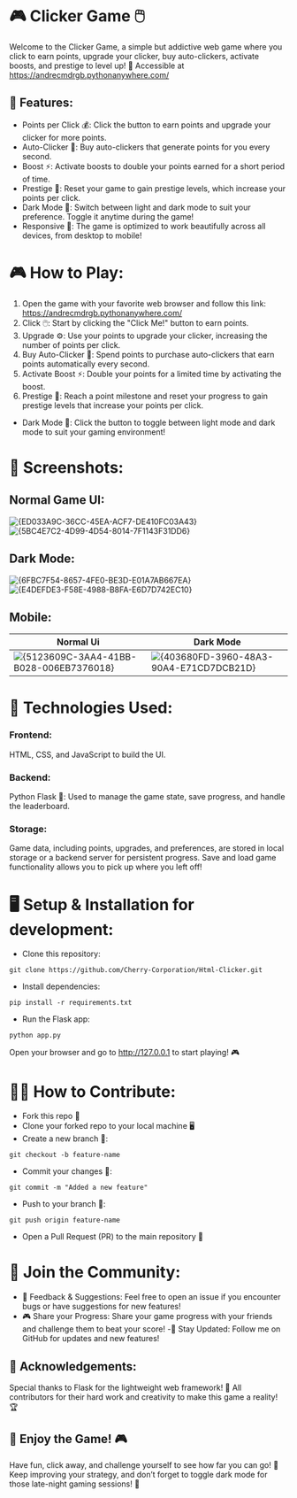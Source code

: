 # 🎮 Clicker Game 🖱️
Welcome to the Clicker Game, a simple but addictive web game where you click to earn points, upgrade your clicker, buy auto-clickers, activate boosts, and prestige to level up! 🌟
Accessible at https://andrecmdrgb.pythonanywhere.com/

## 🚀 Features:
- Points per Click 💰: Click the button to earn points and upgrade your clicker for more points.
- Auto-Clicker 🤖: Buy auto-clickers that generate points for you every second.
- Boost ⚡: Activate boosts to double your points earned for a short period of time.
- Prestige 🏅: Reset your game to gain prestige levels, which increase your points per click.
- Dark Mode 🌙: Switch between light and dark mode to suit your preference. Toggle it anytime during the game!
- Responsive 📱: The game is optimized to work beautifully across all devices, from desktop to mobile!

# 🎮 How to Play:
1. Open the game with your favorite web browser and follow this link: https://andrecmdrgb.pythonanywhere.com/
2. Click 🖱️: Start by clicking the "Click Me!" button to earn points.
3. Upgrade ⚙️: Use your points to upgrade your clicker, increasing the number of points per click.
4. Buy Auto-Clicker 🤖: Spend points to purchase auto-clickers that earn points automatically every second.
5. Activate Boost ⚡: Double your points for a limited time by activating the boost.
6. Prestige 🏅: Reach a point milestone and reset your progress to gain prestige levels that increase your points per click.
- Dark Mode 🌙: Click the button to toggle between light mode and dark mode to suit your gaming environment!

# 📸 Screenshots:
## Normal Game UI:
![{ED033A9C-36CC-45EA-ACF7-DE410FC03A43}](https://github.com/user-attachments/assets/715483a7-949e-4880-a436-05317e3bfb91)
![{5BC4E7C2-4D99-4D54-8014-7F1143F31DD6}](https://github.com/user-attachments/assets/7476f36b-c8d1-478c-96e7-37ff2bb5357f)

## Dark Mode:
![{6FBC7F54-8657-4FE0-BE3D-E01A7AB667EA}](https://github.com/user-attachments/assets/f64d6873-fb33-4c3c-b1e5-007fb435a8bf)
![{E4DEFDE3-F58E-4988-B8FA-E6D7D742EC10}](https://github.com/user-attachments/assets/f0674137-802a-4eb1-a1b6-a3bd7c455f97)

## Mobile:
| Normal Ui | Dark Mode |
|-----------|-----------|
| ![{5123609C-3AA4-41BB-B028-006EB7376018}](https://github.com/user-attachments/assets/c99f7390-4989-4fb5-9fda-2ea96c38d89d) | ![{403680FD-3960-48A3-90A4-E71CD7DCB21D}](https://github.com/user-attachments/assets/a99d1d56-a121-439d-91eb-6bdd33a65139) |



# 🔧 Technologies Used:
### Frontend:

HTML, CSS, and JavaScript to build the UI.
### Backend:

Python Flask 🐍: Used to manage the game state, save progress, and handle the leaderboard.
### Storage:

Game data, including points, upgrades, and preferences, are stored in local storage or a backend server for persistent progress.
Save and load game functionality allows you to pick up where you left off!


# 🖥️ Setup & Installation for development:
- Clone this repository:
```
git clone https://github.com/Cherry-Corporation/Html-Clicker.git
```
- Install dependencies:
```
pip install -r requirements.txt
```
- Run the Flask app:
```
python app.py
```
Open your browser and go to http://127.0.0.1 to start playing! 🎮

# 🧑‍💻 How to Contribute:
- Fork this repo 🍴
- Clone your forked repo to your local machine 🖥️
- Create a new branch 🌱:
```
git checkout -b feature-name
```
- Commit your changes 🚀:
```
git commit -m "Added a new feature"
```
- Push to your branch 🔼:
```
git push origin feature-name
```
- Open a Pull Request (PR) to the main repository 🔄

# 👥 Join the Community:
- 💬 Feedback & Suggestions: Feel free to open an issue if you encounter bugs or have suggestions for new features!
- 🎮 Share your Progress: Share your game progress with your friends and challenge them to beat your score!
-🚀 Stay Updated: Follow me on GitHub for updates and new features!


## 🤝 Acknowledgements:
Special thanks to Flask for the lightweight web framework! 🎉
All contributors for their hard work and creativity to make this game a reality! 🏆
## 🎉 Enjoy the Game! 🎮
Have fun, click away, and challenge yourself to see how far you can go! 🚀 Keep improving your strategy, and don’t forget to toggle dark mode for those late-night gaming sessions! 🌙

